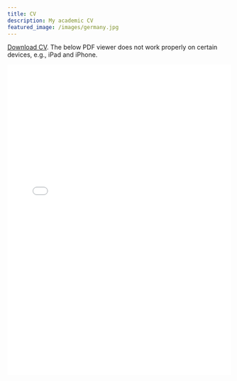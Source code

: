```yaml
---
title: CV
description: My academic CV
featured_image: /images/germany.jpg
---
```


<a href="CV.pdf" download>Download CV</a>. The below PDF viewer does not work properly on certain devices, e.g., iPad and iPhone.
<p align="center">
    <iframe src="CV.pdf#toolbar=0&navpanes=0&scrollbar=0#zoom=40" width="100%" height="700px" frameborder="0" webkitallowfullscreen mozallowfullscreen allowfullscreen><p>This browser does not support PDFs. Please download the PDF to view it: <a href="../CV.pdf">Download PDF</a>.</p>
</iframe>
</p>
